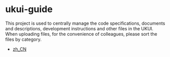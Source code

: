 # ukui-guide

This project is used to centrally manage the code specifications, documents and descriptions, development instructions and other files in the UKUI.  
When uploading files, for the convenience of colleagues, please sort the files by category.  
  
- [zh_CN](README_CN.md)
